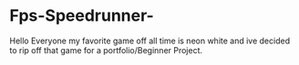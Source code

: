 # Fps-Speedrunner-
Hello Everyone my favorite game off all time is neon white and ive decided to rip off that game for a portfolio/Beginner Project. 
